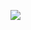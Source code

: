 [![](https://app.travis-ci.com/github/forestscientist/StemAnalysis.svg?branch=master)](https://app.travis-ci.com/github/forestscientist/StemAnalysis)
